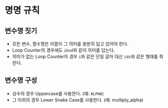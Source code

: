 # 명명 규칙
## 변수명 짓기
* 모든 변수, 함수명은 이름이 그 의미를 충분히 담고 있어야 한다.
* Loop Counter의 경우에도 `ibnd`와 같이 의미를 담는다.
* 의미가 없는 Loop Counter의 경우 `i`와 같은 단일 글자 대신 `idx`와 같은 형태를 취한다.

## 변수명 구성
* 상수의 경우 Uppercase를 사용한다. (예: `ALPHA`)
* 그 이외의 경우 Lower Snake Case를 사용한다. (예: multiply_alpha)
